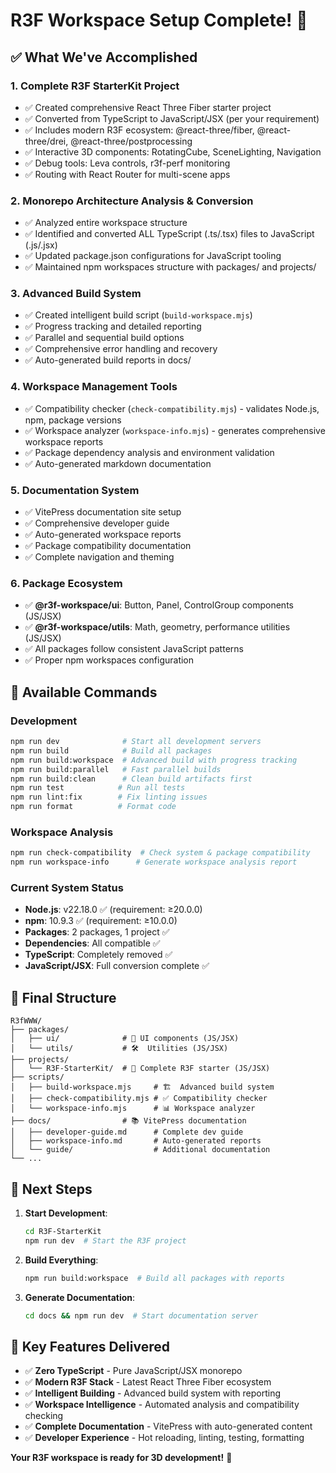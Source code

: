 # R3F Workspace Setup Complete! 🎉

## ✅ What We've Accomplished

### 1. **Complete R3F StarterKit Project**

- ✅ Created comprehensive React Three Fiber starter project
- ✅ Converted from TypeScript to JavaScript/JSX (per your requirement)
- ✅ Includes modern R3F ecosystem: @react-three/fiber, @react-three/drei, @react-three/postprocessing
- ✅ Interactive 3D components: RotatingCube, SceneLighting, Navigation
- ✅ Debug tools: Leva controls, r3f-perf monitoring
- ✅ Routing with React Router for multi-scene apps

### 2. **Monorepo Architecture Analysis & Conversion**

- ✅ Analyzed entire workspace structure
- ✅ Identified and converted ALL TypeScript (.ts/.tsx) files to JavaScript (.js/.jsx)
- ✅ Updated package.json configurations for JavaScript tooling
- ✅ Maintained npm workspaces structure with packages/ and projects/

### 3. **Advanced Build System**

- ✅ Created intelligent build script (`build-workspace.mjs`)
- ✅ Progress tracking and detailed reporting
- ✅ Parallel and sequential build options
- ✅ Comprehensive error handling and recovery
- ✅ Auto-generated build reports in docs/

### 4. **Workspace Management Tools**

- ✅ Compatibility checker (`check-compatibility.mjs`) - validates Node.js, npm, package versions
- ✅ Workspace analyzer (`workspace-info.mjs`) - generates comprehensive workspace reports
- ✅ Package dependency analysis and environment validation
- ✅ Auto-generated markdown documentation

### 5. **Documentation System**

- ✅ VitePress documentation site setup
- ✅ Comprehensive developer guide
- ✅ Auto-generated workspace reports
- ✅ Package compatibility documentation
- ✅ Complete navigation and theming

### 6. **Package Ecosystem**

- ✅ **@r3f-workspace/ui**: Button, Panel, ControlGroup components (JS/JSX)
- ✅ **@r3f-workspace/utils**: Math, geometry, performance utilities (JS/JSX)
- ✅ All packages follow consistent JavaScript patterns
- ✅ Proper npm workspaces configuration

## 🚀 Available Commands

### Development

```bash
npm run dev              # Start all development servers
npm run build            # Build all packages
npm run build:workspace  # Advanced build with progress tracking
npm run build:parallel   # Fast parallel builds
npm run build:clean      # Clean build artifacts first
npm run test            # Run all tests
npm run lint:fix        # Fix linting issues
npm run format          # Format code
```

### Workspace Analysis

```bash
npm run check-compatibility  # Check system & package compatibility
npm run workspace-info      # Generate workspace analysis report
```

### Current System Status

- **Node.js**: v22.18.0 ✅ (requirement: ≥20.0.0)
- **npm**: 10.9.3 ✅ (requirement: ≥10.0.0)
- **Packages**: 2 packages, 1 project ✅
- **Dependencies**: All compatible ✅
- **TypeScript**: Completely removed ✅
- **JavaScript/JSX**: Full conversion complete ✅

## 📁 Final Structure

```
R3fWWW/
├── packages/
│   ├── ui/              # 🎨 UI components (JS/JSX)
│   └── utils/           # 🛠️  Utilities (JS/JSX)
├── projects/
│   └── R3F-StarterKit/  # 🚀 Complete R3F starter (JS/JSX)
├── scripts/
│   ├── build-workspace.mjs     # 🏗️  Advanced build system
│   ├── check-compatibility.mjs # ✅ Compatibility checker
│   └── workspace-info.mjs      # 📊 Workspace analyzer
├── docs/                # 📚 VitePress documentation
│   ├── developer-guide.md      # Complete dev guide
│   ├── workspace-info.md       # Auto-generated reports
│   └── guide/                  # Additional documentation
└── ...
```

## 🎯 Next Steps

1. **Start Development**:

   ```bash
   cd R3F-StarterKit
   npm run dev  # Start the R3F project
   ```

2. **Build Everything**:

   ```bash
   npm run build:workspace  # Build all packages with reports
   ```

3. **Generate Documentation**:
   ```bash
   cd docs && npm run dev  # Start documentation server
   ```

## 🌟 Key Features Delivered

- ✅ **Zero TypeScript** - Pure JavaScript/JSX monorepo
- ✅ **Modern R3F Stack** - Latest React Three Fiber ecosystem
- ✅ **Intelligent Building** - Advanced build system with reporting
- ✅ **Workspace Intelligence** - Automated analysis and compatibility checking
- ✅ **Complete Documentation** - VitePress with auto-generated content
- ✅ **Developer Experience** - Hot reloading, linting, testing, formatting

**Your R3F workspace is ready for 3D development!** 🚀

